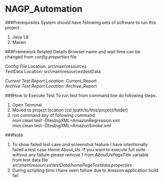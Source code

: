 # NAGP_Automation


###Prerequisites
System should have following sets of software to run this project:
1. Java 1.8
2. Maven


###Framework Related Details
Browser name and wait time can be changed from *config.properties* file

Config File Location: src\main\resources\
TestData Location: src\main\resources\testData

*Current Test Report Location:* Current_Report\
*Archive Test Report Location:* Archive_Report

###How to Execute Test
To run test from command line do following steps:
1. Open Terminal
2. Moved to project location (cd /path/to/this/project/folder)
3. run command any of following command: \
   mvn clean test -DtestngXML=AmazonRegression.xml \
   mvn clean test -DtestngXML=AmazonSmoke.xml
   

###Note
1. To show failed test case and screenshot feature I have intentionally failed a test case *Home About_Us*. If you want to execute full suite without any failure please remove 1 from *AboutUsPageTitle* variable from test data file *src\main\resources\testData\homePageTestdata.properties*
2. During scripting time I have seen failure due to Amazon application build fail